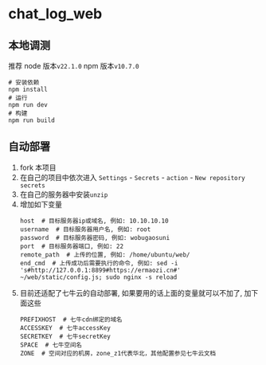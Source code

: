 # chat_log_web

## 本地调测

推荐 node 版本`v22.1.0` npm 版本`v10.7.0`

``` shell
# 安装依赖
npm install
# 运行
npm run dev
# 构建
npm run build
```

## 自动部署

1. fork 本项目
2. 在自己的项目中依次进入 `Settings` - `Secrets` - `action` - `New repository secrets`
3. 在自己的服务器中安装`unzip`
4. 增加如下变量
    ``` shell
    host  # 目标服务器ip或域名, 例如: 10.10.10.10
    username  # 目标服务器用户名, 例如: root
    password  # 目标服务器密码, 例如: wobugaosuni
    port  # 目标服务器端口, 例如: 22
    remote_path  # 上传的位置, 例如: /home/ubuntu/web/
    end_cmd  # 上传成功后需要执行的命令, 例如: sed -i 's#http://127.0.0.1:8899#https://ermaozi.cn#' ~/web/static/config.js; sudo nginx -s reload
    ```
5. 目前还适配了七牛云的自动部署, 如果要用的话上面的变量就可以不加了, 加下面这些
    ``` shell
    PREFIXHOST  # 七牛cdn绑定的域名
    ACCESSKEY  # 七牛accessKey
    SECRETKEY  # 七牛secretKey
    SPACE  # 七牛空间名
    ZONE  # 空间对应的机房，zone_z1代表华北，其他配置参见七牛云文档
    ```